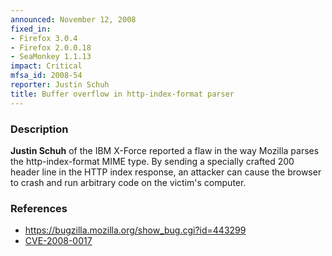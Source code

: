 ```yaml
---
announced: November 12, 2008
fixed_in:
- Firefox 3.0.4
- Firefox 2.0.0.18
- SeaMonkey 1.1.13
impact: Critical
mfsa_id: 2008-54
reporter: Justin Schuh
title: Buffer overflow in http-index-format parser
---
```


<h3>Description</h3>

<p><strong>Justin Schuh</strong> of the IBM X-Force reported a flaw in
the way Mozilla parses the http-index-format MIME type.  By sending a
specially crafted 200 header line in the HTTP index response, an
attacker can cause the browser to crash and run arbitrary code on the
victim's computer.</p>

<h3>References</h3>

<ul>
  <li><a href="https://bugzilla.mozilla.org/show_bug.cgi?id=443299">https://bugzilla.mozilla.org/show_bug.cgi?id=443299</a></li>
  <li><a class="ex-ref" href="http://cve.mitre.org/cgi-bin/cvename.cgi?name=CVE-2008-0017">CVE-2008-0017</a></li>
</ul>



